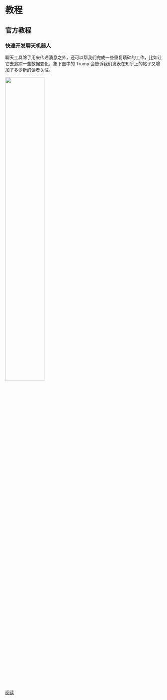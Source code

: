 # 教程

## 官方教程

### 快速开发聊天机器人

聊天工具除了用来传递消息之外，还可以帮我们完成一些重复琐碎的工作，比如让它去追踪一些数据变化，象下图中的 Trump 会告诉我们发表在知乎上的帖子又增加了多少新的读者关注。

<img src="images/bearchat-robot.jpg" width="50%" height="50%" />

<a href="https://zhuanlan.zhihu.com/p/21399155" class="btn btn-default" target="_blank">阅读</a>


<!-- shared links, DO NOT REMOVE -->
<!-- [云引擎]: leanengine_overview.html -->
